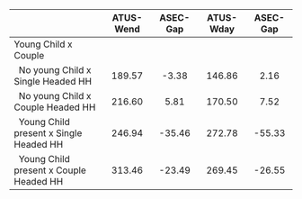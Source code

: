 
|                      |    ATUS-Wend |     ASEC-Gap |    ATUS-Wday |     ASEC-Gap |
| -------------------- | :----------: | :----------: | :----------: | :----------: |
| Young Child x Couple |              |              |              |              |
| &nbsp;&nbsp;No young Child x Single Headed HH |       189.57 |        -3.38 |       146.86 |         2.16 |
| &nbsp;&nbsp;No young Child x Couple Headed HH |       216.60 |         5.81 |       170.50 |         7.52 |
| &nbsp;&nbsp;Young Child present x Single Headed HH |       246.94 |       -35.46 |       272.78 |       -55.33 |
| &nbsp;&nbsp;Young Child present x Couple Headed HH |       313.46 |       -23.49 |       269.45 |       -26.55 |


